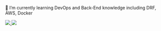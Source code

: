 <!--
**hanbin8269/hanbin8269** is a ✨ _special_ ✨ repository because its `README.md` (this file) appears on your GitHub profile.

Here are some ideas to get you started:

- 🔭 I’m currently working on ...
- 🌱 I’m currently learning ...
- 👯 I’m looking to collaborate on ...
- 🤔 I’m looking for help with ...
- 💬 Ask me about ...
- 📫 How to reach me: ...
- 😄 Pronouns: ...
- ⚡ Fun fact: ...
-->

🌱 I’m currently learning DevOps and Back-End knowledge including DRF, AWS, Docker

  <div>
  <a href="https://github.com/hanbin8269">
   <img src="https://github-readme-stats.vercel.app/api?username=hanbin8269">
 </a>
  <a href="https://github.com/hanbin8269">
   <img src="https://github-readme-stats.vercel.app/api/top-langs/?username=hanbin8269&layout=compact">
 </a>
 </div>
